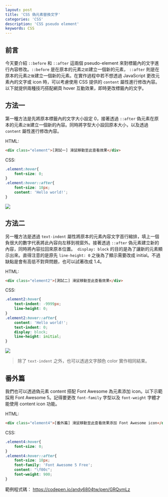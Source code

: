 ```yaml
---
layout: post
title: 'CSS 偽元素替換文字'
categories: 'CSS'
description: 'CSS pseudo element'
keywords: CSS
---
```


##  前言
今天要介紹 `::before` 和 `::after` 這兩個 pseudo-element 來對標籤內的文字進行內容修改。`::before` 是在原本的元素`之前`建立一個新的元素， `::after` 則是在原本的元素`之後`建立一個新的元素。在實作過程中若不想透過 JavaScript 更改元素內的文字或 icon 時，可以考慮使用 CSS 提供的 `content` 屬性進行修改內容。以下就提供兩種技巧搭配網頁 hover 互動效果，即時更改標籤內的文字。

## 方法一
第一種方法是先將原本標籤內的文字大小設定 0，接著透過 `::after` 偽元素在原本的元素`之後`建立一個新的內容。同時將字型大小設回原本大小，以及透過 `content` 屬性進行修改內容。

HTML:
```html
<div class="element">[測試一] 滑鼠移動至此查看效果</div>
```

CSS:
```css
.element:hover{
    font-size: 0;
}
.element:hover::after{
    font-size: 18px;
    content: 'Hello world!';
}
```

![](https://i.imgur.com/g5IwbE9.gif)

## 方法二
另一種方法是透過 `text-indent` 屬性將原本的元素內容文字首行縮排，填上一個負很大的數字代表將此內容向左移到視窗外。接著透過 `::after` 偽元素建立新的內容，同時將內容拉回來原本位置。` display: block` 的目的是為了讓新的元素顯示出來。直得注意的是原先 `line-height: 0` 之後為了顯示需要改成 initial。不過缺點是會有高低不對齊問題，也可以試著改成 1.4。


HTML:
```html
<div class="element2">[測試二] 滑鼠移動至此查看效果</div>
```

CSS:
```css
.element2:hover{
    text-indent: -9999px;
    line-height: 0;
}
.element2:hover::after{
    content: 'Hello world!';
    text-indent: 0;
    display: block;
    line-height: initial;
}
```

![](https://i.imgur.com/JXQ5b5t.gif)

> 除了 `text-indent` 之外，也可以透過文字顏色 color 實作相同結果。

## 番外篇
我們也可以透過偽元素 content 搭配 Font Awesome 為元素添加 icon。以下示範採用 Font Awesome 5。記得要更改 `font-family` 字型以及 `font-weight` 字體才能使用 content icon 功能。

HTML:
```html
<div class="element4">[番外篇] 滑鼠移動至此查看效果添加 Font Awesome icon</div>
```

CSS:
```css
.element4:hover{
    font-size: 0;
}
.element4:hover::after{
    font-size: 18px;
    font-family: 'Font Awesome 5 Free';
    content: "\f00c";
    font-weight: 900;
}
```

範例程式碼： https://codepen.io/andy6804tw/pen/GRQymLz